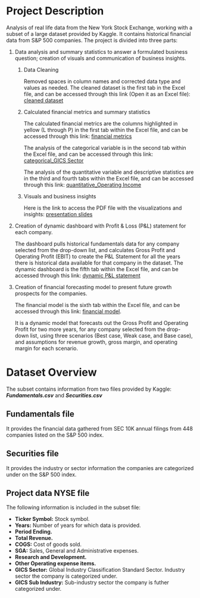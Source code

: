 # Project Description
Analysis of real life data from the New York Stock Exchange, working with a subset of a large dataset provided by Kaggle. It contains historical financial data from S&P 500 companies.
The project is divided into three parts:
1. Data analysis and summary statistics to answer a formulated business question; creation of visuals and communication of business insights.
   1. Data Cleaning
   
      Removed spaces in column names and corrected data type and values as needed. The cleaned dataset is the first tab in the Excel file, and can be accessed through this link (Open it as an Excel file): [cleaned dataset](https://drive.google.com/file/d/1F_-g2a51PqEmBBwbbpT_MPa_M7SX25Rq/view?usp=sharing)
   
   2. Calculated financial metrics and summary statistics
   
      The calculated financial metrics are the columns highlighted in yellow (L through P) in the first tab within the Excel file, and can be accessed through this link: [financial metrics](https://drive.google.com/file/d/1F_-g2a51PqEmBBwbbpT_MPa_M7SX25Rq/view?usp=sharing)
      
      The analysis of the categorical variable is in the second tab within the Excel file, and can be accessed through this link: [categorical_GICS Sector](https://drive.google.com/file/d/1F_-g2a51PqEmBBwbbpT_MPa_M7SX25Rq/view?usp=sharing)
      
      The analysis of the quantitative variable and descriptive statistics are in the third and fourth tabs within the Excel file, and can be accessed through this link: [quantitative_Operating Income](https://drive.google.com/file/d/1F_-g2a51PqEmBBwbbpT_MPa_M7SX25Rq/view?usp=sharing)
      
   3. Visuals and business insights
   
      Here is the link to access the PDF file with the visualizations and insights: [presentation slides](https://drive.google.com/file/d/1L93uj1PZ-JvDPGP0dJSCD-7kvIqIrZ9X/view?usp=sharing)
   
2. Creation of dynamic dashboard with Profit & Loss (P&L) statement for each company.

   The dashboard pulls historical fundamentals data for any company selected from the drop-down list, and calculates Gross Profit and Operating Profit (EBIT) to create the P&L Statement for all the years there is historical data available for that company in the dataset. The dynamic dashboard is the fifth tab within the Excel file, and can be accessed through this link: [dynamic P&L statement](https://drive.google.com/file/d/1F_-g2a51PqEmBBwbbpT_MPa_M7SX25Rq/view?usp=sharing)
   
3. Creation of financial forecasting model to present future growth prospects for the companies.

   The financial model is the sixth tab within the Excel file, and can be accessed through this link: [financial model](https://drive.google.com/file/d/1F_-g2a51PqEmBBwbbpT_MPa_M7SX25Rq/view?usp=sharing). 
   
   It is a dynamic model that forecasts out the Gross Profit and Operating Profit for two more years, for any company selected from the drop-down list, using three scenarios (Best case, Weak case, and Base case), and assumptions for revenue growth, gross margin, and operating margin for each scenario.

# Dataset Overview
The subset contains information from two files provided by Kaggle: _**Fundamentals.csv**_ and _**Securities.csv**_

## Fundamentals file
It provides the financial data gathered from SEC 10K annual filings from 448 companies listed on the S&P 500 index.

## Securities file
It provides the industry or sector information the companies are categorized under on the S&P 500 index.

## Project data NYSE file
The following information is included in the subset file:

* **Ticker Symbol:** Stock symbol.
* **Years:** Number of years for which data is provided.
* **Period Ending.**
* **Total Revenue.** 
* **COGS:** Cost of goods sold.
* **SGA:** Sales, General and Administrative expenses.
* **Research and Development.** 
* **Other Operating expense items.** 
* **GICS Sector:** Global Industry Classification Standard Sector. Industry sector the company is categorized under.
* **GICS Sub Industry:** Sub-industry sector the company is futher categorized under.


